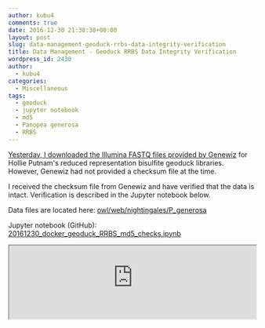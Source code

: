 ```yaml
---
author: kubu4
comments: true
date: 2016-12-30 21:38:38+00:00
layout: post
slug: data-management-geoduck-rrbs-data-integrity-verification
title: Data Management - Geoduck RRBS Data Integrity Verification
wordpress_id: 2430
author:
  - kubu4
categories:
  - Miscellaneous
tags:
  - geoduck
  - jupyter notebook
  - md5
  - Panopea generosa
  - RRBS
---
```


[Yesterday, I downloaded the Illumina FASTQ files provided by Genewiz](https://robertslab.github.io/sams-notebook/2016/12/29/data-received-geoduck-rrbs-sequencing-data.html) for Hollie Putnam's reduced representation bisulfite geoduck libraries. However, Genewiz had not provided a checksum file at the time.

I received the checksum file from Genewiz and have verified that the data is intact. Verification is described in the Jupyter notebook below.

Data files are located here: [owl/web/nightingales/P_generosa](https://owl.fish.washington.edu/nightingales/P_generosa/)

Jupyter notebook (GitHub): [20161230_docker_geoduck_RRBS_md5_checks.ipynb](https://github.com/sr320/LabDocs/blob/master/jupyter_nbs/sam/20161230_docker_geoduck_RRBS_md5_checks.ipynb)

<iframe src="https://render.githubusercontent.com/view/ipynb?commit=d543fd8f5447830f82621eb072b5ce5c3ddb1d5b&enc_url=68747470733a2f2f7261772e67697468756275736572636f6e74656e742e636f6d2f73723332302f4c6162446f63732f643534336664386635343437383330663832363231656230373262356365356333646462316435622f6a7570797465725f6e62732f73616d2f32303136313233305f646f636b65725f67656f6475636b5f525242535f6d64355f636865636b732e6970796e62&nwo=sr320%2FLabDocs&path=jupyter_nbs%2Fsam%2F20161230_docker_geoduck_RRBS_md5_checks.ipynb&repository_id=13746500#a0b8069d-0253-4a59-a3d0-7f63a7fba75f" width="100%" same_height_as="window" scrolling="yes"></iframe>
